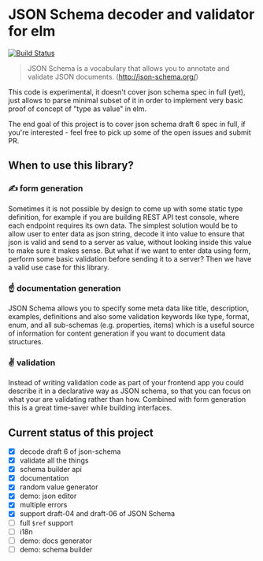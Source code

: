 # JSON Schema decoder and validator for elm

[![Build Status](https://travis-ci.org/json-tools/json-schema.svg?branch=master)](https://travis-ci.org/json-tools/json-schema)

> JSON Schema is a vocabulary that allows you to annotate and validate JSON documents. (http://json-schema.org/)

This code is experimental, it doesn't cover json schema spec in full (yet), just allows to parse minimal subset of it in order to implement very basic proof of concept of "type as value" in elm.

The end goal of this project is to cover json schema draft 6 spec in full, if you're interested - feel free to pick up some of the open issues and submit PR.

## When to use this library?

### ✍ form generation

Sometimes it is not possible by design to come up with some static type definition, for example if you are building REST API test console, where each endpoint requires its own data. The simplest solution would be to allow user to enter data as json string, decode it into value to ensure that json is valid and send to a server as value, without looking inside this value to make sure it makes sense. But what if we want to enter data using form, perform some basic validation before sending it to a server? Then we have a valid use case for this library.

### ☝ documentation generation

JSON Schema allows you to specify some meta data like title, description, examples, definitions and also some validation keywords like type, format, enum, and all sub-schemas (e.g. properties, items) which is a useful source of information for content generation if you want to document data structures.

### ✌ validation

Instead of writing validation code as part of your frontend app you could describe it in a declarative way as JSON schema, so that you can focus on what your are validating rather than how. Combined with form generation this is a great time-saver while building interfaces.

## Current status of this project

- [x] decode draft 6 of json-schema
- [x] validate all the things
- [x] schema builder api
- [x] documentation
- [x] random value generator
- [x] demo: json editor
- [x] multiple errors
- [x] support draft-04 and draft-06 of JSON Schema
- [ ] full `$ref` support
- [ ] i18n
- [ ] demo: docs generator
- [ ] demo: schema builder
